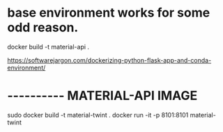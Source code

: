 # base environment works for some odd reason.

docker build -t material-api .

https://softwarejargon.com/dockerizing-python-flask-app-and-conda-environment/

# ---------- MATERIAL-API IMAGE

sudo docker build -t material-twint .
docker run -it -p 8101:8101 material-twint
